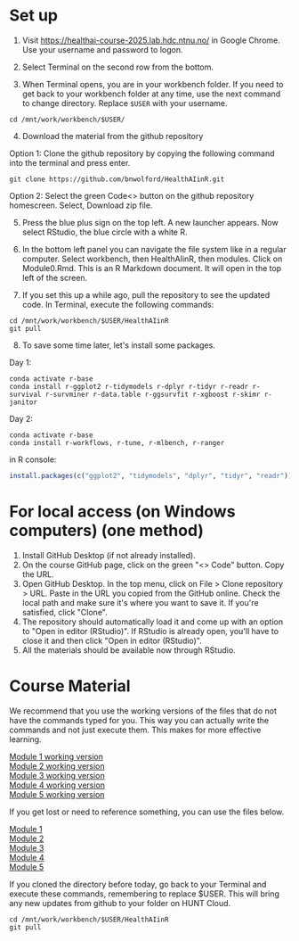 # Set up

1. Visit https://healthai-course-2025.lab.hdc.ntnu.no/ in Google Chrome. Use your username and password to logon.
   
2. Select Terminal on the second row from the bottom.
   
3. When Terminal opens, you are in your workbench folder. If you need to get back to your workbench folder at any time, use the next command to change directory. Replace `$USER` with your username.  

```
cd /mnt/work/workbench/$USER/
```  

4. Download the material from the github repository
 
Option 1: Clone the github repository by copying the following command into the terminal and press enter.  

```
git clone https://github.com/bnwolford/HealthAIinR.git
```
Option 2: Select the green Code<> button on the github repository homescreen. Select, Download zip file. 

5. Press the blue plus sign on the top left. A new launcher appears. Now select RStudio, the blue circle with a white R.
   
6. In the bottom left panel you can navigate the file system like in a regular computer. Select workbench, then HealthAIinR, then modules. Click on Module0.Rmd. This is an R Markdown document. It will open in the top left of the screen.

7. If you set this up a while ago, pull the repository to see the updated code. In Terminal, execute the following commands:
```
cd /mnt/work/workbench/$USER/HealthAIinR
git pull
```

8. To save some time later, let's install some packages. 

Day 1:
```
conda activate r-base
conda install r-ggplot2 r-tidymodels r-dplyr r-tidyr r-readr r-survival r-survminer r-data.table r-ggsurvfit r-xgboost r-skimr r-janitor
```

Day 2:
```
conda activate r-base
conda install r-workflows, r-tune, r-mlbench, r-ranger

```
in R console:
```R
install.packages(c("ggplot2", "tidymodels", "dplyr", "tidyr", "readr"))
```
# For local access (on Windows computers) (one method)
1. Install GitHub Desktop (if not already installed).
2. On the course GitHub page, click on the green "<> Code" button. Copy the URL.
3. Open GitHub Desktop. In the top menu, click on File > Clone repository > URL. Paste in the URL you copied from the GitHub online. Check the local path and make sure it's where you want to save it. If you're satisfied, click "Clone".
4. The repository should automatically load it and come up with an option to "Open in editor (RStudio)". If RStudio is already open, you'll have to close it and then click "Open in editor (RStudio)".
5. All the materials should be available now through RStudio.

# Course Material  

We recommend that you use the working versions of the files that do not have the commands typed for you. This way you can actually write the commands and not just execute them. This makes for more effective learning.

[Module 1 working version](https://github.com/bnwolford/HealthAIinR/blob/main/modules/Module1.Rmd)  
[Module 2 working version](https://github.com/bnwolford/HealthAIinR/blob/main/modules/Module2.Rmd)  
[Module 3 working version](https://github.com/bnwolford/HealthAIinR/blob/main/modules/Module3.Rmd)  
[Module 4 working version](https://github.com/bnwolford/HealthAIinR/blob/main/modules/Module4.Rmd)  
[Module 5 working version](https://github.com/bnwolford/HealthAIinR/blob/main/modules/Module5.Rmd)  

If you get lost or need to reference something, you can use the files below.

[Module 1](https://github.com/bnwolford/HealthAIinR/blob/main/modules/Module1_working.Rmd)  
[Module 2](https://github.com/bnwolford/HealthAIinR/blob/main/modules/Module2_working.Rmd)  
[Module 3](https://github.com/bnwolford/HealthAIinR/blob/main/modules/Module3_working.Rmd)  
[Module 4](https://github.com/bnwolford/HealthAIinR/blob/main/modules/Module4_working.Rmd)  
[Module 5](https://github.com/bnwolford/HealthAIinR/blob/main/modules/Module5_working.Rmd)  

If you cloned the directory before today, go back to your Terminal and execute these commands, remembering to replace $USER. This will bring any new updates from github to your folder on HUNT Cloud.  
```
cd /mnt/work/workbench/$USER/HealthAIinR
git pull
```  
